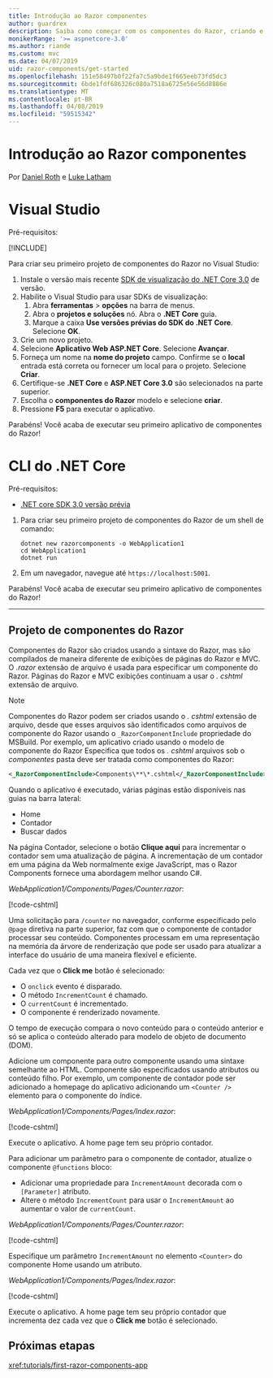 ```yaml
---
title: Introdução ao Razor componentes
author: guardrex
description: Saiba como começar com os componentes do Razor, criando e modificando um projeto de componentes do Razor.
monikerRange: '>= aspnetcore-3.0'
ms.author: riande
ms.custom: mvc
ms.date: 04/07/2019
uid: razor-components/get-started
ms.openlocfilehash: 151e58497b0f22fa7c5a9bde1f665eeb73fd5dc3
ms.sourcegitcommit: 6bde1fdf686326c080a7518a6725e56e56d8886e
ms.translationtype: MT
ms.contentlocale: pt-BR
ms.lasthandoff: 04/08/2019
ms.locfileid: "59515342"
---
```

# <a name="get-started-with-razor-components"></a>Introdução ao Razor componentes

Por [Daniel Roth](https://github.com/danroth27) e [Luke Latham](https://github.com/guardrex)

# [<a name="visual-studio"></a>Visual Studio](#tab/visual-studio)

Pré-requisitos:

[!INCLUDE[](~/includes/net-core-prereqs-vs-3.0.md)]

Para criar seu primeiro projeto de componentes do Razor no Visual Studio:

1. Instale o versão mais recente [SDK de visualização do .NET Core 3.0](https://dotnet.microsoft.com/download/dotnet-core/3.0) de versão.
1. Habilite o Visual Studio para usar SDKs de visualização:
   1. Abra **ferramentas** > **opções** na barra de menus.
   1. Abra o **projetos e soluções** nó. Abra o **.NET Core** guia.
   1. Marque a caixa **Use versões prévias do SDK do .NET Core**. Selecione **OK**.
1. Crie um novo projeto.
1. Selecione **Aplicativo Web ASP.NET Core**. Selecione **Avançar**.
1. Forneça um nome na **nome do projeto** campo. Confirme se o **local** entrada está correta ou fornecer um local para o projeto. Selecione **Criar**.
1. Certifique-se **.NET Core** e **ASP.NET Core 3.0** são selecionados na parte superior.
1. Escolha o **componentes do Razor** modelo e selecione **criar**.
1. Pressione **F5** para executar o aplicativo.

Parabéns! Você acaba de executar seu primeiro aplicativo de componentes do Razor!

<!--

# [Visual Studio Code](#tab/visual-studio-code)

Prerequisites:

[!INCLUDE[](~/includes/net-core-prereqs-vsc-3.0.md)]

To create your first Razor Components project in Visual Studio Code:

1. Execute the following command from a command shell:

   ```console
   dotnet new razorcomponents -o WebApplication1
   ```

1. Open the *WebApplication1* folder in Visual Studio Code.

1. Add a *.vscode* folder.

1. Add a *tasks.json* file to the *.vscode* folder with the following content:

   [!code-json[](get-started/samples_snapshot/3.x/tasks.json)]

1. Add a *launch.json* file to the *.vscode* folder with the following content:

   [!code-json[](get-started/samples_snapshot/3.x/launch.json)]

1. Execute the app using the Visual Studio Code debugger.

1. In a browser, navigate to `https://localhost:5001`.

Congratulations! You just ran your first Razor Components app!

# [Visual Studio for Mac](#tab/visual-studio-mac)

.NET Core 3.0 will be supported with Visual Studio for Mac version 8.0 or later. Visual Studio for Mac version 8.0 Preview isn't available at this time.

Use the [.NET Core CLI version of this topic](xref:razor-components/get-started?tabs=netcore-cli) on macOS.

[!INCLUDE[](~/includes/net-core-prereqs-mac-3.0.md)]

To create your first project Razor Components project in Visual Studio for Mac:

1. Select **File** > **New Solution** or **New Project**.
1. In the sidebar, select **.NET Core** > **App**.
1. Select **ASP.NET Core Razor Components** and select **Next**.
1. The **Target Framework** defaults to **.NET Core 3.0**. Select **Next**.
1. In the **Project Name** field, enter `WebApplication1`. Select **Create**.
1. Select **Run** > **Run Without Debugging** to run the app *without the debugger*. Running with the debugger isn't supported at this time.

Congratulations! You just ran your first Razor Components app!
-->

# [<a name="net-core-cli"></a>CLI do .NET Core](#tab/netcore-cli/)

Pré-requisitos:

* [.NET core SDK 3.0 versão prévia](https://dotnet.microsoft.com/download/dotnet-core/3.0)

1. Para criar seu primeiro projeto de componentes do Razor de um shell de comando:

   ```console
   dotnet new razorcomponents -o WebApplication1
   cd WebApplication1
   dotnet run
   ```

1. Em um navegador, navegue até `https://localhost:5001`.

Parabéns! Você acaba de executar seu primeiro aplicativo de componentes do Razor!

---

## <a name="razor-components-project"></a>Projeto de componentes do Razor

Componentes do Razor são criados usando a sintaxe do Razor, mas são compilados de maneira diferente de exibições de páginas do Razor e MVC. O *.razor* extensão de arquivo é usada para especificar um componente do Razor. Páginas do Razor e MVC exibições continuam a usar o *. cshtml* extensão de arquivo.

> [!NOTE]
> Componentes do Razor podem ser criados usando o *. cshtml* extensão de arquivo, desde que esses arquivos são identificados como arquivos de componente do Razor usando o `_RazorComponentInclude` propriedade do MSBuild. Por exemplo, um aplicativo criado usando o modelo de componente do Razor Especifica que todos os *. cshtml* arquivos sob o *componentes* pasta deve ser tratada como componentes do Razor:
>
> ```xml
> <_RazorComponentInclude>Components\**\*.cshtml</_RazorComponentInclude>
> ```

Quando o aplicativo é executado, várias páginas estão disponíveis nas guias na barra lateral:

* Home
* Contador
* Buscar dados

Na página Contador, selecione o botão **Clique aqui** para incrementar o contador sem uma atualização de página. A incrementação de um contador em uma página da Web normalmente exige JavaScript, mas o Razor Components fornece uma abordagem melhor usando C#.

*WebApplication1/Components/Pages/Counter.razor*:

[!code-cshtml[](get-started/samples_snapshot/3.x/Counter1.razor)]

Uma solicitação para `/counter` no navegador, conforme especificado pelo `@page` diretiva na parte superior, faz com que o componente de contador processar seu conteúdo. Componentes processam em uma representação na memória da árvore de renderização que pode ser usado para atualizar a interface do usuário de uma maneira flexível e eficiente.

Cada vez que o **Click me** botão é selecionado:

* O `onclick` evento é disparado.
* O método `IncrementCount` é chamado.
* O `currentCount` é incrementado.
* O componente é renderizado novamente.

O tempo de execução compara o novo conteúdo para o conteúdo anterior e só se aplica o conteúdo alterado para modelo de objeto de documento (DOM).

Adicione um componente para outro componente usando uma sintaxe semelhante ao HTML. Componente são especificados usando atributos ou conteúdo filho. Por exemplo, um componente de contador pode ser adicionado a homepage do aplicativo adicionando um `<Counter />` elemento para o componente do índice.

*WebApplication1/Components/Pages/Index.razor*:

[!code-cshtml[](get-started/samples_snapshot/3.x/Index1.razor?highlight=7)]

Execute o aplicativo. A home page tem seu próprio contador.

Para adicionar um parâmetro para o componente de contador, atualize o componente `@functions` bloco:

* Adicionar uma propriedade para `IncrementAmount` decorada com o `[Parameter]` atributo.
* Altere o método `IncrementCount` para usar o `IncrementAmount` ao aumentar o valor de `currentCount`.

*WebApplication1/Components/Pages/Counter.razor*:

[!code-cshtml[](get-started/samples_snapshot/3.x/Counter2.razor?highlight=4,8)]

Especifique um parâmetro `IncrementAmount` no elemento `<Counter>` do componente Home usando um atributo.

*WebApplication1/Components/Pages/Index.razor*:

[!code-cshtml[](get-started/samples_snapshot/3.x/Index2.razor)]

Execute o aplicativo. A home page tem seu próprio contador que incrementa dez cada vez que o **Click me** botão é selecionado.

## <a name="next-steps"></a>Próximas etapas

<xref:tutorials/first-razor-components-app>

